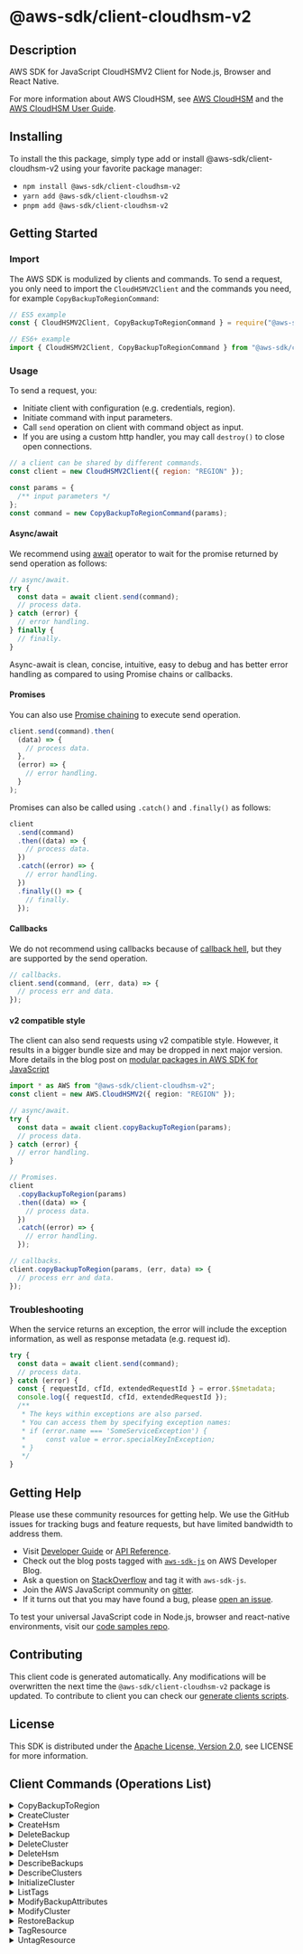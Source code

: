 <!-- generated file, do not edit directly -->

# @aws-sdk/client-cloudhsm-v2

## Description

AWS SDK for JavaScript CloudHSMV2 Client for Node.js, Browser and React Native.

<p>For more information about AWS CloudHSM, see <a href="http://aws.amazon.com/cloudhsm/">AWS CloudHSM</a> and the <a href="https://docs.aws.amazon.com/cloudhsm/latest/userguide/">AWS
CloudHSM User Guide</a>.</p>

## Installing

To install the this package, simply type add or install @aws-sdk/client-cloudhsm-v2
using your favorite package manager:

- `npm install @aws-sdk/client-cloudhsm-v2`
- `yarn add @aws-sdk/client-cloudhsm-v2`
- `pnpm add @aws-sdk/client-cloudhsm-v2`

## Getting Started

### Import

The AWS SDK is modulized by clients and commands.
To send a request, you only need to import the `CloudHSMV2Client` and
the commands you need, for example `CopyBackupToRegionCommand`:

```js
// ES5 example
const { CloudHSMV2Client, CopyBackupToRegionCommand } = require("@aws-sdk/client-cloudhsm-v2");
```

```ts
// ES6+ example
import { CloudHSMV2Client, CopyBackupToRegionCommand } from "@aws-sdk/client-cloudhsm-v2";
```

### Usage

To send a request, you:

- Initiate client with configuration (e.g. credentials, region).
- Initiate command with input parameters.
- Call `send` operation on client with command object as input.
- If you are using a custom http handler, you may call `destroy()` to close open connections.

```js
// a client can be shared by different commands.
const client = new CloudHSMV2Client({ region: "REGION" });

const params = {
  /** input parameters */
};
const command = new CopyBackupToRegionCommand(params);
```

#### Async/await

We recommend using [await](https://developer.mozilla.org/en-US/docs/Web/JavaScript/Reference/Operators/await)
operator to wait for the promise returned by send operation as follows:

```js
// async/await.
try {
  const data = await client.send(command);
  // process data.
} catch (error) {
  // error handling.
} finally {
  // finally.
}
```

Async-await is clean, concise, intuitive, easy to debug and has better error handling
as compared to using Promise chains or callbacks.

#### Promises

You can also use [Promise chaining](https://developer.mozilla.org/en-US/docs/Web/JavaScript/Guide/Using_promises#chaining)
to execute send operation.

```js
client.send(command).then(
  (data) => {
    // process data.
  },
  (error) => {
    // error handling.
  }
);
```

Promises can also be called using `.catch()` and `.finally()` as follows:

```js
client
  .send(command)
  .then((data) => {
    // process data.
  })
  .catch((error) => {
    // error handling.
  })
  .finally(() => {
    // finally.
  });
```

#### Callbacks

We do not recommend using callbacks because of [callback hell](http://callbackhell.com/),
but they are supported by the send operation.

```js
// callbacks.
client.send(command, (err, data) => {
  // process err and data.
});
```

#### v2 compatible style

The client can also send requests using v2 compatible style.
However, it results in a bigger bundle size and may be dropped in next major version. More details in the blog post
on [modular packages in AWS SDK for JavaScript](https://aws.amazon.com/blogs/developer/modular-packages-in-aws-sdk-for-javascript/)

```ts
import * as AWS from "@aws-sdk/client-cloudhsm-v2";
const client = new AWS.CloudHSMV2({ region: "REGION" });

// async/await.
try {
  const data = await client.copyBackupToRegion(params);
  // process data.
} catch (error) {
  // error handling.
}

// Promises.
client
  .copyBackupToRegion(params)
  .then((data) => {
    // process data.
  })
  .catch((error) => {
    // error handling.
  });

// callbacks.
client.copyBackupToRegion(params, (err, data) => {
  // process err and data.
});
```

### Troubleshooting

When the service returns an exception, the error will include the exception information,
as well as response metadata (e.g. request id).

```js
try {
  const data = await client.send(command);
  // process data.
} catch (error) {
  const { requestId, cfId, extendedRequestId } = error.$$metadata;
  console.log({ requestId, cfId, extendedRequestId });
  /**
   * The keys within exceptions are also parsed.
   * You can access them by specifying exception names:
   * if (error.name === 'SomeServiceException') {
   *     const value = error.specialKeyInException;
   * }
   */
}
```

## Getting Help

Please use these community resources for getting help.
We use the GitHub issues for tracking bugs and feature requests, but have limited bandwidth to address them.

- Visit [Developer Guide](https://docs.aws.amazon.com/sdk-for-javascript/v3/developer-guide/welcome.html)
  or [API Reference](https://docs.aws.amazon.com/AWSJavaScriptSDK/v3/latest/index.html).
- Check out the blog posts tagged with [`aws-sdk-js`](https://aws.amazon.com/blogs/developer/tag/aws-sdk-js/)
  on AWS Developer Blog.
- Ask a question on [StackOverflow](https://stackoverflow.com/questions/tagged/aws-sdk-js) and tag it with `aws-sdk-js`.
- Join the AWS JavaScript community on [gitter](https://gitter.im/aws/aws-sdk-js-v3).
- If it turns out that you may have found a bug, please [open an issue](https://github.com/aws/aws-sdk-js-v3/issues/new/choose).

To test your universal JavaScript code in Node.js, browser and react-native environments,
visit our [code samples repo](https://github.com/aws-samples/aws-sdk-js-tests).

## Contributing

This client code is generated automatically. Any modifications will be overwritten the next time the `@aws-sdk/client-cloudhsm-v2` package is updated.
To contribute to client you can check our [generate clients scripts](https://github.com/aws/aws-sdk-js-v3/tree/main/scripts/generate-clients).

## License

This SDK is distributed under the
[Apache License, Version 2.0](http://www.apache.org/licenses/LICENSE-2.0),
see LICENSE for more information.

## Client Commands (Operations List)

<details>
<summary>
CopyBackupToRegion
</summary>

[Command API Reference](https://docs.aws.amazon.com/AWSJavaScriptSDK/v3/latest/clients/client-cloudhsm-v2/classes/copybackuptoregioncommand.html) / [Input](https://docs.aws.amazon.com/AWSJavaScriptSDK/v3/latest/clients/client-cloudhsm-v2/interfaces/copybackuptoregioncommandinput.html) / [Output](https://docs.aws.amazon.com/AWSJavaScriptSDK/v3/latest/clients/client-cloudhsm-v2/interfaces/copybackuptoregioncommandoutput.html)

</details>
<details>
<summary>
CreateCluster
</summary>

[Command API Reference](https://docs.aws.amazon.com/AWSJavaScriptSDK/v3/latest/clients/client-cloudhsm-v2/classes/createclustercommand.html) / [Input](https://docs.aws.amazon.com/AWSJavaScriptSDK/v3/latest/clients/client-cloudhsm-v2/interfaces/createclustercommandinput.html) / [Output](https://docs.aws.amazon.com/AWSJavaScriptSDK/v3/latest/clients/client-cloudhsm-v2/interfaces/createclustercommandoutput.html)

</details>
<details>
<summary>
CreateHsm
</summary>

[Command API Reference](https://docs.aws.amazon.com/AWSJavaScriptSDK/v3/latest/clients/client-cloudhsm-v2/classes/createhsmcommand.html) / [Input](https://docs.aws.amazon.com/AWSJavaScriptSDK/v3/latest/clients/client-cloudhsm-v2/interfaces/createhsmcommandinput.html) / [Output](https://docs.aws.amazon.com/AWSJavaScriptSDK/v3/latest/clients/client-cloudhsm-v2/interfaces/createhsmcommandoutput.html)

</details>
<details>
<summary>
DeleteBackup
</summary>

[Command API Reference](https://docs.aws.amazon.com/AWSJavaScriptSDK/v3/latest/clients/client-cloudhsm-v2/classes/deletebackupcommand.html) / [Input](https://docs.aws.amazon.com/AWSJavaScriptSDK/v3/latest/clients/client-cloudhsm-v2/interfaces/deletebackupcommandinput.html) / [Output](https://docs.aws.amazon.com/AWSJavaScriptSDK/v3/latest/clients/client-cloudhsm-v2/interfaces/deletebackupcommandoutput.html)

</details>
<details>
<summary>
DeleteCluster
</summary>

[Command API Reference](https://docs.aws.amazon.com/AWSJavaScriptSDK/v3/latest/clients/client-cloudhsm-v2/classes/deleteclustercommand.html) / [Input](https://docs.aws.amazon.com/AWSJavaScriptSDK/v3/latest/clients/client-cloudhsm-v2/interfaces/deleteclustercommandinput.html) / [Output](https://docs.aws.amazon.com/AWSJavaScriptSDK/v3/latest/clients/client-cloudhsm-v2/interfaces/deleteclustercommandoutput.html)

</details>
<details>
<summary>
DeleteHsm
</summary>

[Command API Reference](https://docs.aws.amazon.com/AWSJavaScriptSDK/v3/latest/clients/client-cloudhsm-v2/classes/deletehsmcommand.html) / [Input](https://docs.aws.amazon.com/AWSJavaScriptSDK/v3/latest/clients/client-cloudhsm-v2/interfaces/deletehsmcommandinput.html) / [Output](https://docs.aws.amazon.com/AWSJavaScriptSDK/v3/latest/clients/client-cloudhsm-v2/interfaces/deletehsmcommandoutput.html)

</details>
<details>
<summary>
DescribeBackups
</summary>

[Command API Reference](https://docs.aws.amazon.com/AWSJavaScriptSDK/v3/latest/clients/client-cloudhsm-v2/classes/describebackupscommand.html) / [Input](https://docs.aws.amazon.com/AWSJavaScriptSDK/v3/latest/clients/client-cloudhsm-v2/interfaces/describebackupscommandinput.html) / [Output](https://docs.aws.amazon.com/AWSJavaScriptSDK/v3/latest/clients/client-cloudhsm-v2/interfaces/describebackupscommandoutput.html)

</details>
<details>
<summary>
DescribeClusters
</summary>

[Command API Reference](https://docs.aws.amazon.com/AWSJavaScriptSDK/v3/latest/clients/client-cloudhsm-v2/classes/describeclusterscommand.html) / [Input](https://docs.aws.amazon.com/AWSJavaScriptSDK/v3/latest/clients/client-cloudhsm-v2/interfaces/describeclusterscommandinput.html) / [Output](https://docs.aws.amazon.com/AWSJavaScriptSDK/v3/latest/clients/client-cloudhsm-v2/interfaces/describeclusterscommandoutput.html)

</details>
<details>
<summary>
InitializeCluster
</summary>

[Command API Reference](https://docs.aws.amazon.com/AWSJavaScriptSDK/v3/latest/clients/client-cloudhsm-v2/classes/initializeclustercommand.html) / [Input](https://docs.aws.amazon.com/AWSJavaScriptSDK/v3/latest/clients/client-cloudhsm-v2/interfaces/initializeclustercommandinput.html) / [Output](https://docs.aws.amazon.com/AWSJavaScriptSDK/v3/latest/clients/client-cloudhsm-v2/interfaces/initializeclustercommandoutput.html)

</details>
<details>
<summary>
ListTags
</summary>

[Command API Reference](https://docs.aws.amazon.com/AWSJavaScriptSDK/v3/latest/clients/client-cloudhsm-v2/classes/listtagscommand.html) / [Input](https://docs.aws.amazon.com/AWSJavaScriptSDK/v3/latest/clients/client-cloudhsm-v2/interfaces/listtagscommandinput.html) / [Output](https://docs.aws.amazon.com/AWSJavaScriptSDK/v3/latest/clients/client-cloudhsm-v2/interfaces/listtagscommandoutput.html)

</details>
<details>
<summary>
ModifyBackupAttributes
</summary>

[Command API Reference](https://docs.aws.amazon.com/AWSJavaScriptSDK/v3/latest/clients/client-cloudhsm-v2/classes/modifybackupattributescommand.html) / [Input](https://docs.aws.amazon.com/AWSJavaScriptSDK/v3/latest/clients/client-cloudhsm-v2/interfaces/modifybackupattributescommandinput.html) / [Output](https://docs.aws.amazon.com/AWSJavaScriptSDK/v3/latest/clients/client-cloudhsm-v2/interfaces/modifybackupattributescommandoutput.html)

</details>
<details>
<summary>
ModifyCluster
</summary>

[Command API Reference](https://docs.aws.amazon.com/AWSJavaScriptSDK/v3/latest/clients/client-cloudhsm-v2/classes/modifyclustercommand.html) / [Input](https://docs.aws.amazon.com/AWSJavaScriptSDK/v3/latest/clients/client-cloudhsm-v2/interfaces/modifyclustercommandinput.html) / [Output](https://docs.aws.amazon.com/AWSJavaScriptSDK/v3/latest/clients/client-cloudhsm-v2/interfaces/modifyclustercommandoutput.html)

</details>
<details>
<summary>
RestoreBackup
</summary>

[Command API Reference](https://docs.aws.amazon.com/AWSJavaScriptSDK/v3/latest/clients/client-cloudhsm-v2/classes/restorebackupcommand.html) / [Input](https://docs.aws.amazon.com/AWSJavaScriptSDK/v3/latest/clients/client-cloudhsm-v2/interfaces/restorebackupcommandinput.html) / [Output](https://docs.aws.amazon.com/AWSJavaScriptSDK/v3/latest/clients/client-cloudhsm-v2/interfaces/restorebackupcommandoutput.html)

</details>
<details>
<summary>
TagResource
</summary>

[Command API Reference](https://docs.aws.amazon.com/AWSJavaScriptSDK/v3/latest/clients/client-cloudhsm-v2/classes/tagresourcecommand.html) / [Input](https://docs.aws.amazon.com/AWSJavaScriptSDK/v3/latest/clients/client-cloudhsm-v2/interfaces/tagresourcecommandinput.html) / [Output](https://docs.aws.amazon.com/AWSJavaScriptSDK/v3/latest/clients/client-cloudhsm-v2/interfaces/tagresourcecommandoutput.html)

</details>
<details>
<summary>
UntagResource
</summary>

[Command API Reference](https://docs.aws.amazon.com/AWSJavaScriptSDK/v3/latest/clients/client-cloudhsm-v2/classes/untagresourcecommand.html) / [Input](https://docs.aws.amazon.com/AWSJavaScriptSDK/v3/latest/clients/client-cloudhsm-v2/interfaces/untagresourcecommandinput.html) / [Output](https://docs.aws.amazon.com/AWSJavaScriptSDK/v3/latest/clients/client-cloudhsm-v2/interfaces/untagresourcecommandoutput.html)

</details>
